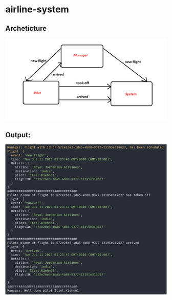 # airline-system

## Archeticture

![design](./images/Arch.png)

## Output:
![output](./images/Output.png)
